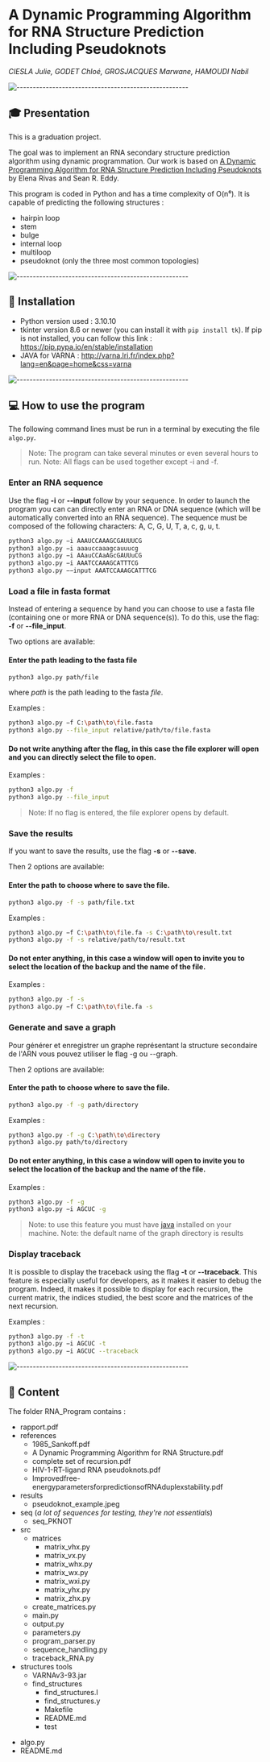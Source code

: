 # A Dynamic Programming Algorithm for RNA Structure Prediction Including Pseudoknots

*CIESLA Julie, GODET Chloé, GROSJACQUES Marwane, HAMOUDI Nabil*

![-----------------------------------------------------](https://raw.githubusercontent.com/andreasbm/readme/master/assets/lines/aqua.png)
## 🎓 Presentation
This is a graduation project. 

The goal was to implement an RNA secondary structure prediction algorithm using dynamic programmation.
Our work is based on [A Dynamic Programming Algorithm for RNA Structure Prediction Including Pseudoknots](https://github.com/Nabil-hamoudi/Program_RNA-Structure_Python/blob/main/references/A%20Dynamic%20Programming%20Algorithm%20for%20RNA%20Structure.pdf) by Elena Rivas and Sean R. Eddy. 

This program is coded in Python and has a time complexity of O(n⁶).
It is capable of predicting the following structures :
* hairpin loop
* stem
* bulge
* internal loop
* multiloop
* pseudoknot (only the three most common topologies)


![-----------------------------------------------------](https://raw.githubusercontent.com/andreasbm/readme/master/assets/lines/aqua.png)
## :construction: Installation
- Python version used : 3.10.10
- tkinter version 8.6 or newer 
(you can install it with `pip install tk`). If pip is not installed, you can follow this link : https://pip.pypa.io/en/stable/installation
- JAVA for VARNA : http://varna.lri.fr/index.php?lang=en&page=home&css=varna



![-----------------------------------------------------](https://raw.githubusercontent.com/andreasbm/readme/master/assets/lines/aqua.png)
## :computer: How to use the program
The following command lines must be run in a terminal by executing the file `algo.py`.

> Note: The program can take several minutes or even several hours to run.
> Note: All flags can be used together except -i and -f.


### Enter an RNA sequence

Use the flag **-i** or **--input** follow by your sequence.
In order to launch the program you can can directly enter an RNA or DNA sequence (which will be automatically converted into an RNA sequence). The sequence must be composed of the following characters: A, C, G, U, T, a, c, g, u, t.

```sh
python3 algo.py −i AAAUCCAAAGCGAUUUCG
python3 algo.py −i aaauccaaagcauuucg
python3 algo.py −i AAauCCAaAGcGAUUuCG
python3 algo.py −i AAATCCAAAGCATTTCG
python3 algo.py −−input AAATCCAAAGCATTTCG
```


### Load a file in fasta format

Instead of entering a sequence by hand you can choose to use a fasta file (containing one or more RNA or DNA sequence(s)).
To do this, use the flag: **-f** or **--file_input**.

Two options are available:

#### Enter the path leading to the fasta file

```sh
python3 algo.py path/file
```
where *path* is the path leading to the fasta *file*.

Examples :

```sh
python3 algo.py −f C:\path\to\file.fasta
python3 algo.py --file_input relative/path/to/file.fasta

```
#### Do not write anything after the flag, in this case the file explorer will open and you can directly select the file to open.
Examples : 
```sh
python3 algo.py -f
python3 algo.py --file_input
```
> Note: If no flag is entered, the file explorer opens by default.


### Save the results

If you want to save the results, use the flag **-s** or **--save**. 

Then 2 options are available:

#### Enter the path to choose where to save the file.
```sh
python3 algo.py -f -s path/file.txt
```

Examples : 
```sh
python3 algo.py −f C:\path\to\file.fa -s C:\path\to\result.txt
python3 algo.py -f -s relative/path/to/result.txt
```
#### Do not enter anything, in this case a window will open to invite you to select the location of the backup and the name of the file. 
Examples : 
```sh
python3 algo.py -f -s
python3 algo.py −f C:\path\to\file.fa -s
```


### Generate and save a graph

Pour générer et enregistrer un graphe représentant la structure secondaire de l'ARN vous pouvez utiliser le flag -g ou --graph. 

Then 2 options are available:

#### Enter the path to choose where to save the file.

```sh
python3 algo.py -f -g path/directory
```

Examples : 
```sh
python3 algo.py -f -g C:\path\to\directory
python3 algo.py path/to/directory
```

#### Do not enter anything, in this case a window will open to invite you to select the location of the backup and the name of the file. 
Examples : 
```sh
python3 algo.py -f -g
python3 algo.py −i AGCUC -g
```
> Note: to use this feature you must have [java](https://www.java.com/fr/) installed on your machine.
> Note: the default name of the graph directory is results


### Display traceback

It is possible to display the traceback using the flag **-t** or **--traceback**. This feature is especially useful for developers, as it makes it easier to debug the program. Indeed, it makes it possible to display for each recursion, the current matrix, the indices studied, the best score and the matrices of the next recursion.

Examples : 
```sh
python3 algo.py -f -t
python3 algo.py −i AGCUC -t
python3 algo.py −i AGCUC --traceback
```

![-----------------------------------------------------](https://raw.githubusercontent.com/andreasbm/readme/master/assets/lines/aqua.png)
## :open_file_folder: Content
The folder RNA_Program contains : 
* rapport.pdf
* references
    * 1985_Sankoff.pdf
    * A Dynamic Programming Algorithm for RNA Structure.pdf
    * complete set of recursion.pdf
    * HIV-1-RT-ligand RNA pseudoknots.pdf
    * Improvedfree-energyparametersforpredictionsofRNAduplexstability.pdf
* results
    * pseudoknot_example.jpeg
* seq (*a lot of sequences for testing, they're not essentials*)
    * seq_PKNOT
* src
    * matrices
        * matrix_vhx.py
        * matrix_vx.py
        * matrix_whx.py
        * matrix_wx.py
        * matrix_wxi.py
        * matrix_yhx.py
        * matrix_zhx.py
    * create_matrices.py
    * main.py
    * output.py
    * parameters.py
    * program_parser.py
    * sequence_handling.py
    * traceback_RNA.py
* structures tools
    * VARNAv3-93.jar
    * find_structures
        * find_structures.l
        * find_structures.y
        * Makefile
        * README.md
        * test
- algo.py
- README.md
